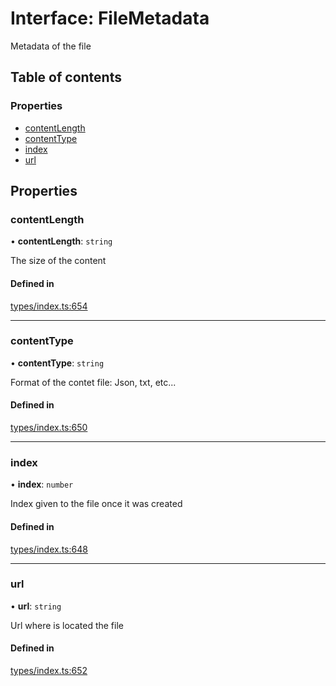 # Interface: FileMetadata

Metadata of the file

## Table of contents

### Properties

- [contentLength](FileMetadata.md#contentlength)
- [contentType](FileMetadata.md#contenttype)
- [index](FileMetadata.md#index)
- [url](FileMetadata.md#url)

## Properties

### contentLength

• **contentLength**: `string`

The size of the content

#### Defined in

[types/index.ts:654](https://github.com/nevermined-io/components-catalog/blob/f1df7fb/lib/src/types/index.ts#L654)

___

### contentType

• **contentType**: `string`

Format of the contet file: Json, txt, etc...

#### Defined in

[types/index.ts:650](https://github.com/nevermined-io/components-catalog/blob/f1df7fb/lib/src/types/index.ts#L650)

___

### index

• **index**: `number`

Index given to the file once it was created

#### Defined in

[types/index.ts:648](https://github.com/nevermined-io/components-catalog/blob/f1df7fb/lib/src/types/index.ts#L648)

___

### url

• **url**: `string`

Url where is located the file

#### Defined in

[types/index.ts:652](https://github.com/nevermined-io/components-catalog/blob/f1df7fb/lib/src/types/index.ts#L652)
